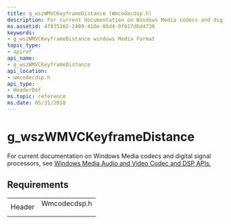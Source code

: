 ```yaml
---
title: g_wszWMVCKeyframeDistance (Wmcodecdsp.h)
description: For current documentation on Windows Media codecs and digital signal processors, see Windows Media Audio and Video Codec and DSP APIs. | g_wszWMVCKeyframeDistance (Wmcodecdsp.h)
ms.assetid: 4f835102-2409-418e-80d4-0f917d6d4736
keywords:
- g_wszWMVCKeyframeDistance windows Media Format
topic_type:
- apiref
api_name:
- g_wszWMVCKeyframeDistance
api_location:
- wmcodecdsp.h
api_type:
- HeaderDef
ms.topic: reference
ms.date: 05/31/2018
---
```


# g\_wszWMVCKeyframeDistance

For current documentation on Windows Media codecs and digital signal processors, see [Windows Media Audio and Video Codec and DSP APIs.](/previous-versions//dd464626(v=vs.85))

## Requirements



|                   |                                                                                         |
|-------------------|-----------------------------------------------------------------------------------------|
| Header<br/> | <dl> <dt>Wmcodecdsp.h</dt> </dl> |



 

